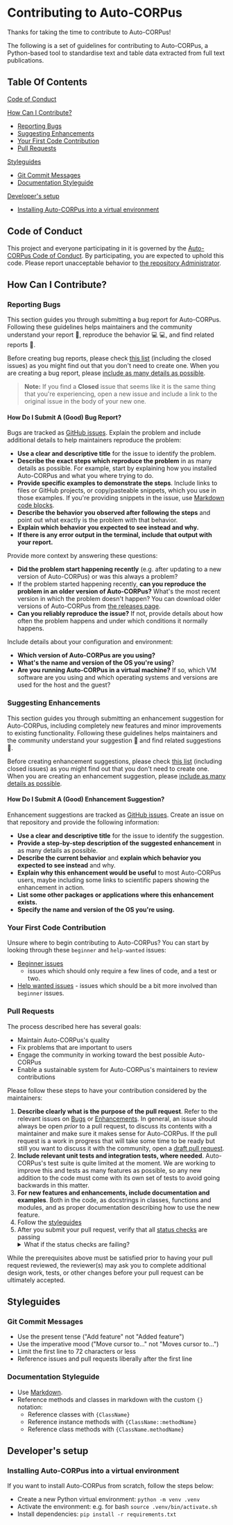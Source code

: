 # Contributing to Auto-CORPus

Thanks for taking the time to contribute to Auto-CORPus!

The following is a set of guidelines for contributing to Auto-CORPus, a Python-based tool to
standardise text and table data extracted from full text publications.

## Table Of Contents

[Code of Conduct](#code-of-conduct)

[How Can I Contribute?](#how-can-i-contribute)

- [Reporting Bugs](#reporting-bugs)
- [Suggesting Enhancements](#suggesting-enhancements)
- [Your First Code Contribution](#your-first-code-contribution)
- [Pull Requests](#pull-requests)

[Styleguides](#styleguides)

- [Git Commit Messages](#git-commit-messages)
- [Documentation Styleguide](#documentation-styleguide)

[Developer's setup](#developers-setup)

- [Installing Auto-CORPus into a virtual
  environment](#installing-auto-corpus-into-a-virtual-environment)

## Code of Conduct

This project and everyone participating in it is governed by the [Auto-CORPus Code of
Conduct](CODE_OF_CONDUCT.md). By participating, you are expected to uphold this code. Please report
unacceptable behavior to [the repository
Administrator](https://www.nottingham.ac.uk/medicine/people/tim.beck).

## How Can I Contribute?

### Reporting Bugs

This section guides you through submitting a bug report for Auto-CORPus. Following these guidelines
helps maintainers and the community understand your report :pencil:, reproduce the behavior
:computer: :computer:, and find related reports :mag_right:.

Before creating bug reports, please check [this
list](https://github.com/omicsNLP/Auto-CORPus/issues) (including the closed issues) as you might
find out that you don't need to create one. When you are creating a bug report, please [include as
many details as possible](#how-do-i-submit-a-good-bug-report).

> **Note:** If you find a **Closed** issue that seems like it is the same thing that you're
> experiencing, open a new issue and include a link to the original issue in the body of your new
> one.

#### How Do I Submit A (Good) Bug Report?

Bugs are tracked as [GitHub issues](https://guides.github.com/features/issues/). Explain the problem
and include additional details to help maintainers reproduce the problem:

- **Use a clear and descriptive title** for the issue to identify the problem.
- **Describe the exact steps which reproduce the problem** in as many details as possible. For
  example, start by explaining how you installed Auto-CORPus and what you where trying to do.
- **Provide specific examples to demonstrate the steps**. Include links to files or GitHub projects,
  or copy/pasteable snippets, which you use in those examples. If you're providing snippets in the
  issue, use [Markdown code
  blocks](https://help.github.com/articles/markdown-basics/#multiple-lines).
- **Describe the behavior you observed after following the steps** and point out what exactly is the
  problem with that behavior.
- **Explain which behavior you expected to see instead and why.**
- **If there is any error output in the terminal, include that output with your report.**

Provide more context by answering these questions:

- **Did the problem start happening recently** (e.g. after updating to a new version of Auto-CORPus)
  or was this always a problem?
- If the problem started happening recently, **can you reproduce the problem in an older version of
  Auto-CORPus?** What's the most recent version in which the problem doesn't happen? You can
  download older versions of Auto-CORPus from [the releases
  page](https://github.com/omicsNLP/Auto-CORPus/releases).
- **Can you reliably reproduce the issue?** If not, provide details about how often the problem
  happens and under which conditions it normally happens.

Include details about your configuration and environment:

- **Which version of Auto-CORPus are you using?**
- **What's the name and version of the OS you're using**?
- **Are you running Auto-CORPus in a virtual machine?** If so, which VM software are you using and
  which operating systems and versions are used for the host and the guest?

### Suggesting Enhancements

This section guides you through submitting an enhancement suggestion for Auto-CORPus, including
completely new features and minor improvements to existing functionality. Following these guidelines
helps maintainers and the community understand your suggestion :pencil: and find related suggestions
:mag_right:.

Before creating enhancement suggestions, please check [this
list](https://github.com/omicsNLP/Auto-CORPus/issues) (including closed issues) as you might find
out that you don't need to create one. When you are creating an enhancement suggestion, please
[include as many details as possible](#how-do-i-submit-a-good-enhancement-suggestion).

#### How Do I Submit A (Good) Enhancement Suggestion?

Enhancement suggestions are tracked as [GitHub issues](https://guides.github.com/features/issues/).
Create an issue on that repository and provide the following information:

- **Use a clear and descriptive title** for the issue to identify the suggestion.
- **Provide a step-by-step description of the suggested enhancement** in as many details as
  possible.
- **Describe the current behavior** and **explain which behavior you expected to see instead** and
  why.
- **Explain why this enhancement would be useful** to most Auto-CORPus users, maybe including some
  links to scientific papers showing the enhancement in action.
- **List some other packages or applications where this enhancement exists.**
- **Specify the name and version of the OS you're using.**

### Your First Code Contribution

Unsure where to begin contributing to Auto-CORPus? You can start by looking through these `beginner`
and `help-wanted` issues:

- [Beginner
  issues](https://github.com/omicsNLP/Auto-CORPus/issues?q=is%3Aissue+is%3Aopen+label%3A%22good+first+issue%22)
  - issues which should only require a few lines of code, and a test or two.
- [Help wanted issues](https://github.com/omicsNLP/Auto-CORPus/labels/help%20wanted) - issues which
  should be a bit more involved than `beginner` issues.

### Pull Requests

The process described here has several goals:

- Maintain Auto-CORPus's quality
- Fix problems that are important to users
- Engage the community in working toward the best possible Auto-CORPus
- Enable a sustainable system for Auto-CORPus's maintainers to review contributions

Please follow these steps to have your contribution considered by the maintainers:

1. **Describe clearly what is the purpose of the pull request**. Refer to the relevant issues on
   [Bugs](#reporting-bugs) or [Enhancements](#suggesting-enhancements). In general, an issue should
   always be open *prior* to a pull request, to discuss its contents with a maintainer and make sure
   it makes sense for Auto-CORPus. If the pull request is a work in progress that will take some
   time to be ready but still you want to discuss it with the community, open a [draft pull
   request](https://github.blog/2019-02-14-introducing-draft-pull-requests/).
2. **Include relevant unit tests and integration tests, where needed**. Auto-CORPus's test suite is
   quite limited at the moment. We are working to improve this and tests as many features as
   possible, so any new addition to the code must come with its own set of tests to avoid going
   backwards in this matter.
3. **For new features and enhancements, include documentation and examples**. Both in the code, as
   docstrings in classes, functions and modules, and as proper documentation describing how to use
   the new feature.
4. Follow the [styleguides](#styleguides)
5. After you submit your pull request, verify that all [status
   checks](https://help.github.com/articles/about-status-checks/) are passing <details><summary>What
   if the status checks are failing?</summary>If a status check is failing, and you believe that the
   failure is unrelated to your change, please leave a comment on the pull request explaining why
   you believe the failure is unrelated. A maintainer will re-run the status check for you. If we
   conclude that the failure was a false positive, then we will open an issue to track that problem
   with our status check suite.</details>

While the prerequisites above must be satisfied prior to having your pull request reviewed, the
reviewer(s) may ask you to complete additional design work, tests, or other changes before your pull
request can be ultimately accepted.

## Styleguides

### Git Commit Messages

- Use the present tense ("Add feature" not "Added feature")
- Use the imperative mood ("Move cursor to..." not "Moves cursor to...")
- Limit the first line to 72 characters or less
- Reference issues and pull requests liberally after the first line

### Documentation Styleguide

- Use [Markdown](https://daringfireball.net/projects/markdown).
- Reference methods and classes in markdown with the custom `{}` notation:
  - Reference classes with `{ClassName}`
  - Reference instance methods with `{ClassName::methodName}`
  - Reference class methods with `{ClassName.methodName}`

## Developer's setup

### Installing Auto-CORPus into a virtual environment

If you want to install Auto-CORPus from scratch, follow the steps below:

- Create a new Python virtual environment: `python -m venv .venv`
- Activate the environment: e.g. for bash `source .venv/bin/activate.sh`
- Install dependencies: `pip install -r requirements.txt`
